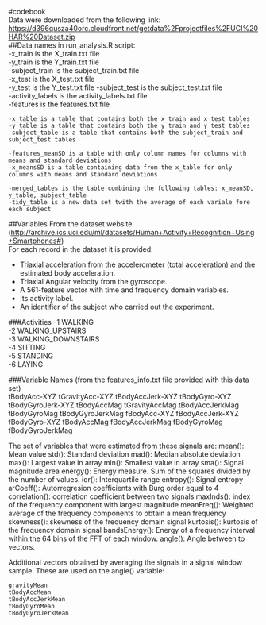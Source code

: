 #codebook  
Data were downloaded from the following link: https://d396qusza40orc.cloudfront.net/getdata%2Fprojectfiles%2FUCI%20HAR%20Dataset.zip  
##Data names in run_analysis.R script:  
    -x_train is the X_train.txt file  
    -y_train is the Y_train.txt file  
    -subject_train is the subject_train.txt file  
    -x_test is the X_test.txt file  
    -y_test is the Y_test.txt file 
    -subject_test is the subject_test.txt file    
    -activity_labels is the activity_labels.txt file  
    -features is the features.txt file  
     
    -x_table is a table that contains both the x_train and x_test tables  
    -y_table is a table that contains both the y_train and y_test tables  
    -subject_table is a table that contains both the subject_train and subject_test tables  
     
    -features_meanSD is a table with only column names for columns with means and standard deviations  
    -x_meansSD is a table containing data from the x_table for only columns with means and standard deviations    
      
    -merged_tables is the table combining the following tables: x_meanSD, y_table, subject_table  
    -tidy_table is a new data set twith the average of each variale fore each subject  

##Variables
From the dataset website (http://archive.ics.uci.edu/ml/datasets/Human+Activity+Recognition+Using+Smartphones#)  
For each record in the dataset it is provided: 
  - Triaxial acceleration from the accelerometer (total acceleration) and the estimated body acceleration. 
  - Triaxial Angular velocity from the gyroscope. 
  - A 561-feature vector with time and frequency domain variables. 
  - Its activity label. 
  - An identifier of the subject who carried out the experiment.
  
  ###Activities
    -1 WALKING  
    -2 WALKING_UPSTAIRS  
    -3 WALKING_DOWNSTAIRS  
    -4 SITTING  
    -5 STANDING  
    -6 LAYING  


  ###Variable Names
  (from the features_info.txt file provided with this data set)     
    tBodyAcc-XYZ
    tGravityAcc-XYZ
    tBodyAccJerk-XYZ
    tBodyGyro-XYZ
    tBodyGyroJerk-XYZ
    tBodyAccMag
    tGravityAccMag
    tBodyAccJerkMag
    tBodyGyroMag
    tBodyGyroJerkMag
    fBodyAcc-XYZ
    fBodyAccJerk-XYZ
    fBodyGyro-XYZ
    fBodyAccMag
    fBodyAccJerkMag
    fBodyGyroMag
    fBodyGyroJerkMag

The set of variables that were estimated from these signals are: 
    mean(): Mean value
    std(): Standard deviation
    mad(): Median absolute deviation 
    max(): Largest value in array
    min(): Smallest value in array
    sma(): Signal magnitude area
    energy(): Energy measure. Sum of the squares divided by the number of values. 
    iqr(): Interquartile range 
    entropy(): Signal entropy
    arCoeff(): Autorregresion coefficients with Burg order equal to 4
    correlation(): correlation coefficient between two signals
    maxInds(): index of the frequency component with largest magnitude
    meanFreq(): Weighted average of the frequency components to obtain a mean frequency
    skewness(): skewness of the frequency domain signal 
    kurtosis(): kurtosis of the frequency domain signal 
    bandsEnergy(): Energy of a frequency interval within the 64 bins of the FFT of each window.
    angle(): Angle between to vectors.  

  Additional vectors obtained by averaging the signals in a signal window sample. These are used on the angle() variable:

    gravityMean
    tBodyAccMean
    tBodyAccJerkMean
    tBodyGyroMean
    tBodyGyroJerkMean  


